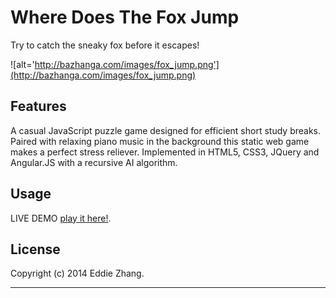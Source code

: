 Where Does The Fox Jump
===========

Try to catch the sneaky fox before it escapes! 

![alt='http://bazhanga.com/images/fox_jump.png'](http://bazhanga.com/images/fox_jump.png)

Features
------------

A casual JavaScript puzzle game designed for efficient short study breaks. Paired with relaxing piano
music in the background this static web game makes a perfect stress reliever. Implemented in HTML5, 
CSS3, JQuery and Angular.JS with a recursive AI algorithm. 

Usage
------------

LIVE DEMO [play it here!](http://bazhanga.com/fox.html).

License
-------------
Copyright (c) 2014 Eddie Zhang.

_________________________
